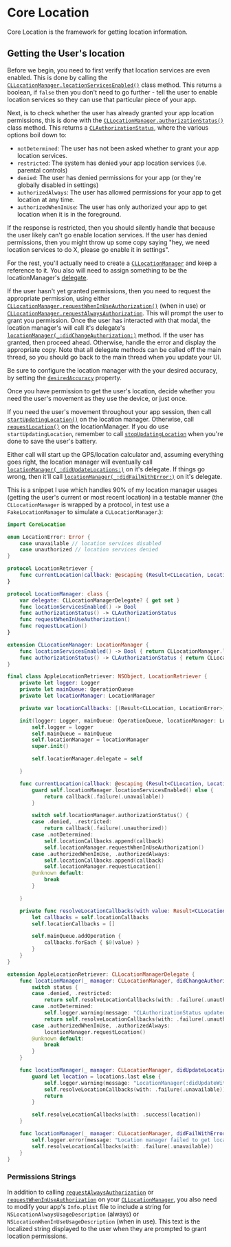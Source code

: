 # Core Location

Core Location is the framework for getting location information.

## Getting the User's location

Before we begin, you need to first verify that location services are even enabled. This is done by calling the [`CLLocationManager.locationServicesEnabled()`](https://developer.apple.com/documentation/corelocation/cllocationmanager/1423648-locationservicesenabled) class method. This returns a boolean, if `false` then you don't need to go further - tell the user to enable location services so they can use that particular piece of your app.

Next, is to check whether the user has already granted your app location permissions, this is done with the [`CLLocationManager.authorizationStatus()`](https://developer.apple.com/documentation/corelocation/cllocationmanager/1423523-authorizationstatus) class method. This returns a [`CLAuthorizationStatus`](https://developer.apple.com/documentation/corelocation/clauthorizationstatus), where the various options boil down to:

- `notDetermined`: The user has not been asked whether to grant your app location services.
- `restricted`: The system has denied your app location services (i.e. parental controls)
- `denied`: The user has denied permissions for your app (or they're globally disabled in settings)
- `authorizedAlways`: The user has allowed permissions for your app to get location at any time.
- `authorizedWhenInUse`: The user has only authorized your app to get location when it is in the foreground.

If the response is restricted, then you should silently handle that because the user likely can't go enable location services.
If the user has denied permissions, then you might throw up some copy saying "hey, we need location services to do X, please go enable it in settings".

For the rest, you'll actually need to create a [`CLLocationManager`](https://developer.apple.com/documentation/corelocation/cllocationmanager) and keep a reference to it. You also will need to assign something to be the locationManager's [delegate](https://developer.apple.com/documentation/corelocation/cllocationmanager/1423792-delegate).

If the user hasn't yet granted permissions, then you need to request the appropriate permission, using either [`CLLocationManager.requestWhenInUseAuthorization()`](https://developer.apple.com/documentation/corelocation/cllocationmanager/1620562-requestwheninuseauthorization) (when in use) or [`CLLocationManager.requestAlwaysAuthorization`](https://developer.apple.com/documentation/corelocation/cllocationmanager/1620551-requestalwaysauthorization). This will prompt the user to grant you permission. Once the user has interacted with that modal, the location manager's will call it's delegate's [`locationManager(_:didChangeAuthorization:)`](https://developer.apple.com/documentation/corelocation/cllocationmanagerdelegate/1423701-locationmanager) method. If the user has granted, then proceed ahead. Otherwise, handle the error and display the appropriate copy. Note that all delegate methods can be called off the main thread, so you should go back to the main thread when you update your UI.

Be sure to configure the location manager with the your desired accuracy, by setting the [`desiredAccuracy`](https://developer.apple.com/documentation/corelocation/cllocationmanager/1423836-desiredaccuracy) property.

Once you have permission to get the user's location, decide whether you need the user's movement as they use the device, or just once.

If you need the user's movement throughout your app session, then call [`startUpdatingLocation()`](https://developer.apple.com/documentation/corelocation/cllocationmanager/1423750-startupdatinglocation) on the location manager. Otherwise, call [`requestLocation()`](https://developer.apple.com/documentation/corelocation/cllocationmanager/1620548-requestlocation) on the locationManager. If you do use `startUpdatingLocation`, remember to call [`stopUpdatingLocation`](https://developer.apple.com/documentation/corelocation/cllocationmanager/1423695-stopupdatinglocation) when you're done to save the user's battery.

Either call will start up the GPS/location calculator and, assuming everything goes right, the location manager will eventually call [`locationManager(_:didUpdateLocations:)`](https://developer.apple.com/documentation/corelocation/cllocationmanagerdelegate/1423615-locationmanager) on it's delegate. If things go wrong, then it'll call [`locationManager(_:didFailWithError:)`](https://developer.apple.com/documentation/corelocation/cllocationmanagerdelegate/1423786-locationmanager) on it's delegate.

This is a snippet I use which handles 90% of my location manager usages (getting the user's current or most recent location) in a testable manner (the `CLLocationManager` is wrapped by a protocol, in test use a `FakeLocationManager` to simulate a `CLLocationManager`.):

```swift
import CoreLocation

enum LocationError: Error {
    case unavailable // location services disabled
    case unauthorized // location services denied
}

protocol LocationRetriever {
    func currentLocation(callback: @escaping (Result<CLLocation, LocationError>) -> Void)
}

protocol LocationManager: class {
    var delegate: CLLocationManagerDelegate? { get set }
    func locationServicesEnabled() -> Bool
    func authorizationStatus() -> CLAuthorizationStatus
    func requestWhenInUseAuthorization()
    func requestLocation()
}

extension CLLocationManager: LocationManager {
    func locationServicesEnabled() -> Bool { return CLLocationManager.locationServicesEnabled() }
    func authorizationStatus() -> CLAuthorizationStatus { return CLLocationManager.authorizationStatus() }
}

final class AppleLocationRetriever: NSObject, LocationRetriever {
    private let logger: Logger
    private let mainQueue: OperationQueue
    private let locationManager: LocationManager

    private var locationCallbacks: [(Result<CLLocation, LocationError>) -> Void] = []

    init(logger: Logger, mainQueue: OperationQueue, locationManager: LocationManager) {
        self.logger = logger
        self.mainQueue = mainQueue
        self.locationManager = locationManager
        super.init()

        self.locationManager.delegate = self

    }

    func currentLocation(callback: @escaping (Result<CLLocation, LocationError>) -> Void) {
        guard self.locationManager.locationServicesEnabled() else {
            return callback(.failure(.unavailable))
        }

        switch self.locationManager.authorizationStatus() {
        case .denied, .restricted:
            return callback(.failure(.unauthorized))
        case .notDetermined:
            self.locationCallbacks.append(callback)
            self.locationManager.requestWhenInUseAuthorization()
        case .authorizedWhenInUse, .authorizedAlways:
            self.locationCallbacks.append(callback)
            self.locationManager.requestLocation()
        @unknown default:
            break
        }

    }

    private func resolveLocationCallbacks(with value: Result<CLLocation, LocationError>) {
        let callbacks = self.locationCallbacks
        self.locationCallbacks = []

        self.mainQueue.addOperation {
            callbacks.forEach { $0(value) }
        }
    }
}

extension AppleLocationRetriever: CLLocationManagerDelegate {
    func locationManager(_ manager: CLLocationManager, didChangeAuthorization status: CLAuthorizationStatus) {
        switch status {
        case .denied, .restricted:
            return self.resolveLocationCallbacks(with: .failure(.unauthorized))
        case .notDetermined:
            self.logger.warning(message: "CLAuthorizationStatus updated with not determined. Wat?")
            return self.resolveLocationCallbacks(with: .failure(.unauthorized))
        case .authorizedWhenInUse, .authorizedAlways:
            locationManager.requestLocation()
        @unknown default:
            break
        }
    }

    func locationManager(_ manager: CLLocationManager, didUpdateLocations locations: [CLLocation]) {
        guard let location = locations.last else {
            self.logger.warning(message: "LocationManager(:didUpdateWithLocations:) was called with no locations")
            self.resolveLocationCallbacks(with: .failure(.unavailable))
            return
        }

        self.resolveLocationCallbacks(with: .success(location))
    }

    func locationManager(_ manager: CLLocationManager, didFailWithError error: Error) {
        self.logger.error(message: "Location manager failed to get location with error: \(error)")
        self.resolveLocationCallbacks(with: .failure(.unavailable))
    }
}
```

### Permissions Strings

In addition to calling [`requestAlwaysAuthorization`](https://developer.apple.com/documentation/corelocation/cllocationmanager/1620551-requestalwaysauthorization) or [`requestWhenInUseAuthorization`](https://developer.apple.com/documentation/corelocation/cllocationmanager/1620562-requestwheninuseauthorization) on your [`CLLocationManager`](https://developer.apple.com/documentation/corelocation/cllocationmanager), you also need to modify your app's `Info.plist` file to include a string for `NSLocationAlwaysUsageDescription` (always) or `NSLocationWhenInUseUsageDescription` (when in use). This text is the localized string displayed to the user when they are prompted to grant location permissions.

